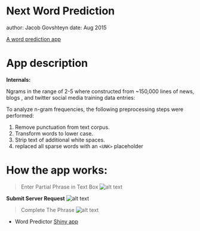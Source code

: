Next Word Prediction
========================================================
author: Jacob Govshteyn
date: Aug 2015



[A word prediction app ](https://jacob-govshteyn.shinyapps.io/NextWordKnModel)


App description
========================================================

__Internals:__

Ngrams in the range of 2-5 where constructed from ~150,000 lines of news, blogs , and twitter social media training data entries:

To analyze n-gram frequencies, the following preprocessing steps were performed:

1. Remove punctuation from text corpus.
3. Transform words to lower case.
3. Strip text of additional white spaces.
4. replaced all sparse words with an `<UNK>` placeholder

How the app works:
========================================================
> Enter Partial Phrase in Text Box
![alt text](phrase.PNG)

__Submit Server Request__
![alt text](next.PNG) 
> Complete The Phrase
![alt text](treeMap.PNG)


- Word Predictor [Shiny app](https://jacob-govshteyn.shinyapps.io/NextWordKnModel)  